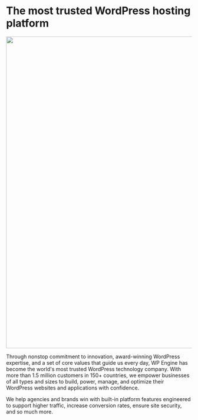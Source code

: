 # The most trusted WordPress hosting platform

<a href="https://wpeng.in/about/" rel="nofollow"><img width="848" alt="" src="https://github.com/user-attachments/assets/bfd4d30c-c2f7-42d2-b523-d20da5a3d006" style="max-width: 100%;"></a>

Through nonstop commitment to innovation, award-winning WordPress expertise, and a set of core values that guide us every day, WP Engine has become the world's most trusted WordPress technology company. With more than 1.5 million customers in 150+ countries, we empower businesses of all types and sizes to build, power, manage, and optimize their WordPress websites and applications with confidence.

We help agencies and brands win with built-in platform features engineered to support higher traffic, increase conversion rates, ensure site security, and so much more.
